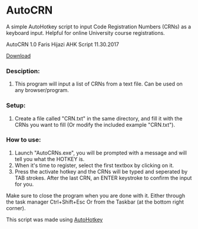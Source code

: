 # AutoCRN
A simple AutoHotkey script to input Code Registration Numbers (CRNs) as a keyboard input.
Helpful for online University course registrations.

AutoCRN 1.0
Faris Hijazi AHK Script 11.30.2017

[Download](https://github.com/buzamahmooza/AutoCRN/archive/master.zip)

### Desciption:
1. This program will input a list of CRNs from a text file.
	Can be used on any browser/program.


### Setup:
1. Create a file called "CRN.txt" in the same directory, and fill it with the CRNs you want to fill
	(Or modify the included example "CRN.txt").

### How to use:
1. Launch "AutoCRNs.exe", you will be prompted with a message and will tell you what the HOTKEY is.
2. When it's time to register, select the first textbox by clicking on it.
3. Press the activate hotkey and the CRNs will be typed and seperated by TAB strokes.
  After the last CRN, an ENTER keystroke to confirm the input for you.

	
Make sure to close the program when you are done with it.
Either through the task manager Ctrl+Shift+Esc
Or from the Taskbar (at the bottom right corner).


This script was made using [AutoHotkey](https://autohotkey.com/)
